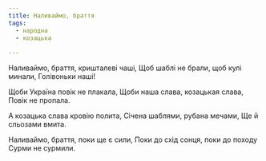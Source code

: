 ```yaml
---
title: Наливаймо, браття
tags:
  - народна
  - козацька
  
---
```

Наливаймо, браття, кришталеві чаші,
Щоб шаблі не брали, щоб кулі минали,
Голівоньки наші!

Щоби Україна повік не плакала,
Щоби наша слава, козацькая слава,
Повік не пропала.

А козацька слава кровію полита,
Січена шаблями, рубана мечами,
Ще й сльозами вмита.

Наливаймо, браття, поки ще є сили,
Поки до схід сонця, поки до походу
Сурми не сурмили.
